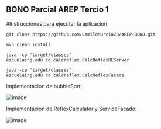 ## BONO Parcial AREP Tercio 1

#Instrucciones para ejecutar la aplicacion

`
git clone https://github.com/CamiloMurcia28/AREP-BONO.git
`

`
mvn clean install
`

`
java -cp "target/classes" escuelaing.edu.co.calcreflex.CalcReflexBEServer
`

`
java -cp "target/classes" escuelaing.edu.co.calcreflex.CalcReflexFacade
`

Implementacion de bubbleSort:

![image](https://github.com/user-attachments/assets/b41a4f19-5e31-4155-95cd-48161105b548)

Implementacion de ReflexCalculator y ServiceFacade:

![image](https://github.com/user-attachments/assets/badca605-e2e4-4364-b7ba-1b007030d5d0)



